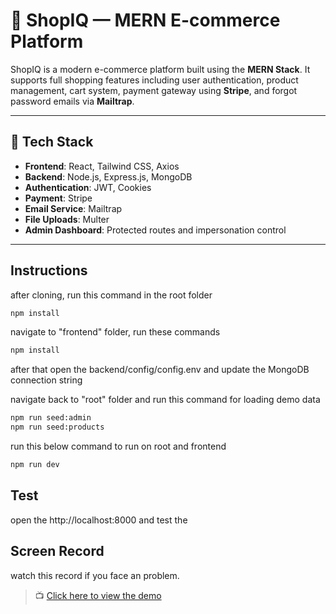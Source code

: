 # 🛒 ShopIQ — MERN E-commerce Platform

ShopIQ is a modern e-commerce platform built using the **MERN Stack**. It supports full shopping features including user authentication, product management, cart system, payment gateway using **Stripe**, and forgot password emails via **Mailtrap**.

---

## 🚀 Tech Stack

- **Frontend**: React, Tailwind CSS, Axios
- **Backend**: Node.js, Express.js, MongoDB
- **Authentication**: JWT, Cookies
- **Payment**: Stripe
- **Email Service**: Mailtrap
- **File Uploads**: Multer
- **Admin Dashboard**: Protected routes and impersonation control

---

## Instructions

after cloning, run this command in the root folder
```bash
npm install
```
navigate to "frontend" folder, run these commands 
```bash
npm install
```
after that open the backend/config/config.env
and update the MongoDB connection string

navigate back to "root" folder and run this command for loading demo data
```bash
npm run seed:admin
npm run seed:products
```

run this below command to run on root and frontend
```bash
npm run dev
```


## Test
open the http://localhost:8000 and test the 

## Screen Record
watch this record if you face an problem.

> 📺 [Click here to view the demo](https://drive.google.com/file/d/1ziFI3gja7NMggFq1xweVkuq0oyyTqnFR/view?usp=drivesdk)

